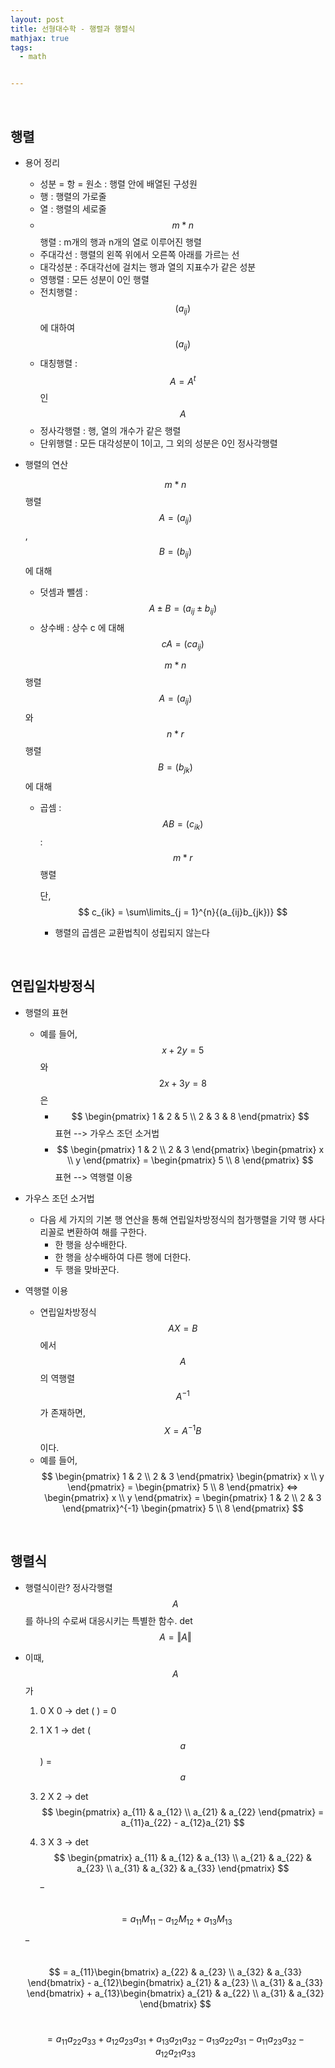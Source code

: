 ```yaml
---
layout: post
title: 선형대수학 - 행렬과 행렬식
mathjax: true
tags:
  - math


---
```


<br/>

## 행렬

- 용어 정리

    - 성분 = 항 = 원소 : 행렬 안에 배열된 구성원
    - 행 : 행렬의 가로줄
    - 열 : 행렬의 세로줄
    - $$ m * n $$ 행렬 : m개의 행과 n개의 열로 이루어진 행렬
    - 주대각선 : 행렬의 왼쪽 위에서 오른쪽 아래를 가르는 선
    - 대각성분 : 주대각선에 걸치는 행과 열의 지표수가 같은 성분
    - 영행렬 : 모든 성분이 0인 행렬
    - 전치행렬 : $$ (a_{ij}) $$ 에 대하여 $$ (a_{ij}) $$
    - 대칭행렬 : $$ A = A^t $$ 인 $$ A $$
    - 정사각행렬 : 행, 열의 개수가 같은 행렬
    - 단위행렬 : 모든 대각성분이 1이고, 그 외의 성분은 0인 정사각행렬

- 행렬의 연산

    $$ m * n $$ 행렬 $$ A = (a_{ij}) $$ , $$ B = (b_{ij}) $$ 에 대해

    - 덧셈과 뺄셈 : $$ A \pm B = (a_{ij} \pm b_{ij}) $$
    - 상수배 : 상수 c 에 대해 $$ cA = (ca_{ij}) $$

    $$  m * n $$ 행렬 $$ A = (a_{ij}) $$ 와 $$ n * r $$ 행렬 $$ B = (b_{jk}) $$ 에 대해

    - 곱셈 : $$ AB = (c_{ik}) $$ : $$ m * r $$ 행렬

        단, $$ c_{ik} = \sum\limits_{j = 1}^{n}{(a_{ij}b_{jk})} $$

        - 행렬의 곱셈은 교환법칙이 성립되지 않는다

<br/>

## 연립일차방정식

- 행렬의 표현
    - 예를 들어, $$ x + 2y = 5 $$ 와 $$ 2x + 3y = 8 $$ 은
        - $$ \begin{pmatrix} 1 & 2 & 5 \\ 2 & 3 & 8 \end{pmatrix} $$ 표현 --> 가우스 조던 소거법
        - $$ \begin{pmatrix} 1 & 2 \\ 2 & 3 \end{pmatrix} \begin{pmatrix} x \\ y \end{pmatrix} = \begin{pmatrix} 5 \\ 8 \end{pmatrix} $$ 표현 --> 역행렬 이용

- 가우스 조던 소거법
    - 다음 세 가지의 기본 행 연산을 통해 연립일차방정식의 첨가행렬을 기약 행 사다리꼴로 변환하여 해를 구한다.
        - 한 행을 상수배한다.
        - 한 행을 상수배하여 다른 행에 더한다.
        - 두 행을 맞바꾼다.
- 역행렬 이용
    - 연립일차방정식 $$ AX = B $$ 에서 $$ A $$의 역행렬 $$ A^{-1} $$ 가 존재하면, $$ X = A^{-1}B $$ 이다.
    - 예를 들어, $$ \begin{pmatrix} 1 & 2 \\ 2 & 3 \end{pmatrix} \begin{pmatrix} x \\ y \end{pmatrix} = \begin{pmatrix} 5 \\ 8 \end{pmatrix} <=> \begin{pmatrix} x \\ y  \end{pmatrix} = \begin{pmatrix} 1 & 2 \\ 2 & 3 \end{pmatrix}^{-1} \begin{pmatrix} 5 \\ 8 \end{pmatrix} $$

<br/>

## 행렬식

- 행렬식이란? 정사각행렬 $$ A $$를 하나의 수로써 대응시키는 특별한 함수. det $$ A = \Vert A \Vert $$

- 이때, $$ A $$가

    1) 0 X 0 -> det ( ) = 0

    2) 1 X 1 -> det ($$a$$) = $$a$$

    3) 2 X 2 -> det $$ \begin{pmatrix} a_{11} & a_{12} \\ a_{21} & a_{22} \end{pmatrix} = a_{11}a_{22} - a_{12}a_{21} $$

    4) 3 X 3 -> det $$ \begin{pmatrix} a_{11} & a_{12} & a_{13} \\ a_{21} & a_{22} & a_{23} \\ a_{31} & a_{32} & a_{33} \end{pmatrix} $$ _

    ​	$$ = a_{11}M_{11} - a_{12}M_{12} + a_{13}M_{13} $$_

    ​	$$ = a_{11}\begin{bmatrix} a_{22} & a_{23} \\ a_{32} & a_{33} \end{bmatrix} - a_{12}\begin{bmatrix} a_{21} & a_{23} \\ a_{31} & a_{33} \end{bmatrix} + a_{13}\begin{bmatrix} a_{21} & a_{22} \\ a_{31} & a_{32} \end{bmatrix} $$

    ​	$$ = a_{11}a_{22}a_{33} + a_{12}a_{23}a_{31} + a_{13}a_{21}a_{32} - a_{13}a_{22}a_{31} - a_{11}a_{23}a_{32} - a_{12}a_{21}a_{33} $$

